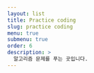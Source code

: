 ```yaml
---
layout: list
title: Practice coding
slug: practice coding
menu: true
submenu: true
order: 6
description: >
  알고리즘 문제를 푸는 곳입니다.
---
```

